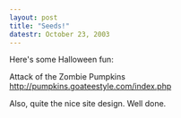 ```yaml
---
layout: post
title: "Seeds!"
datestr: October 23, 2003
---
```


Here's some Halloween fun:

Attack of the Zombie Pumpkins  
<http://pumpkins.goateestyle.com/index.php>

Also, quite the nice site design.  Well done.

